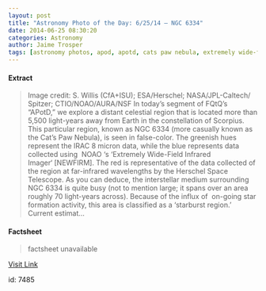 ```yaml
---
layout: post
title: "Astronomy Photo of the Day: 6/25/14 – NGC 6334"
date: 2014-06-25 08:30:20
categories: Astronomy
author: Jaime Trosper
tags: [astronomy photos, apod, apotd, cats paw nebula, extremely wide-field infrared imager, false coloring, herschel space telescope, irac 8 micron image, nebulae, newfirm 1 micron j, ngc 6334]
---
```



#### Extract
>Image credit: S. Willis (CfA+ISU); ESA/Herschel; NASA/JPL-Caltech/ Spitzer; CTIO/NOAO/AURA/NSF In today&#8217;s segment of FQtQ&#8217;s &#8220;APotD,&#8221; we explore a distant celestial region that is located more than 5,500 light-years away from Earth in the constellation of Scorpius. This particular region, known as NGC 6334 (more casually known as the Cat&#8217;s Paw Nebula), is seen in false-color. The greenish hues represent the IRAC 8 micron data, while the blue represents data collected using  NOAO &#8216;s &#8216;Extremely Wide-Field Infrared Imager&#8216; [NEWFIRM]. The red is representative of the data collected of the region at far-infrared wavelengths by the Herschel Space Telescope. As you can deduce, the interstellar medium surrounding NGC 6334 is quite busy (not to mention large; it spans over an area roughly 70 light-years across). Because of the influx of  on-going star formation activity, this area is classified as a &#8216;starburst region.&#8217; Current estimat...

#### Factsheet
>factsheet unavailable

[Visit Link](http://www.fromquarkstoquasars.com/apotd-ngc-6334/)

id:    7485
